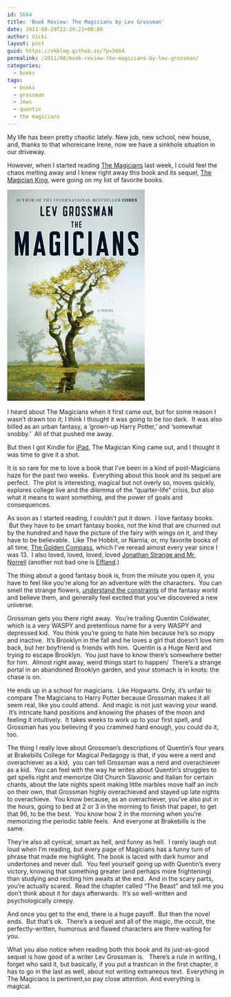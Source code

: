 ```yaml
---
id: 5664
title: 'Book Review: The Magicians by Lev Grossman'
date: 2011-08-29T22:29:21+00:00
author: Vicki
layout: post
guid: https://vkblog.github.io/?p=5664
permalink: /2011/08/book-review-the-magicians-by-lev-grossman/
categories:
  - books
tags:
  - books
  - grossman
  - Jews
  - quentin
  - the magicians
---
```

My life has been pretty chaotic lately. New job, new school, new house, and, thanks to that whoreicane Irene, now we have a sinkhole situation in our driveway.

However, when I started reading <a href="http://www.amazon.com/Magicians-Novel-Lev-Grossman/dp/0670020559" target="_blank">The Magicians</a> last week, I could feel the chaos melting away and I knew right away this book and its sequel, <a href="http://www.amazon.com/gp/product/0670022314/ref=pd_lpo_k2_dp_sr_2?pf_rd_p=486539851&pf_rd_s=lpo-top-stripe-1&pf_rd_t=201&pf_rd_i=0670020559&pf_rd_m=ATVPDKIKX0DER&pf_rd_r=1RVG0FJV1BK9XT0J00JH" target="_blank">The Magician King</a>, were going on my list of favorite books.

<p style="text-align: left;">
  <a href="https://raw.githubusercontent.com/vkblog/vkblog.github.io/master/public/img/2011/08/Cover_TheMagicians.jpg"><img class="aligncenter size-full wp-image-5665" title="Cover_TheMagicians" src="https://raw.githubusercontent.com/vkblog/vkblog.github.io/master/public/img/2011/08/Cover_TheMagicians.jpg" alt="" width="319" height="489" /></a>
</p>

<p style="text-align: left;">
  I heard about The Magicians when it first came out, but for some reason I wasn&#8217;t drawn too it; I think I thought it was going to be too dark.  It was also billed as an urban fantasy, a &#8216;grown-up Harry Potter,&#8217; and &#8216;somewhat snobby.&#8217;  All of that pushed me away.
</p>

<p style="text-align: left;">
  But then I got Kindle for <a href="https://vkblog.github.io/2011/08/02/the-great-news-im-getting-an-ipad-the-terrible-news-im-getting-an-ipad/" target="_blank">iPad</a>, The Magician King came out, and I thought it was time to give it a shot.
</p>

<p style="text-align: left;">
  It is so rare for me to love a book that I&#8217;ve been in a kind of post-Magicians haze for the past two weeks.  Everything about this book and its sequel are perfect.  The plot is interesting, magical but not overly so, moves quickly, explores college live and the dilemma of the &#8220;quarter-life&#8221; crisis, but also what it means to want something, and the power of goals and consequences.
</p>

<p style="text-align: left;">
  As soon as I started reading, I couldn&#8217;t put it down.  I love fantasy books.  But they have to be smart fantasy books, not the kind that are churned out by the hundred and have the picture of the fairy with wings on it, and they have to be believable.  Like The Hobbit, or Narnia, or, my favorite books of all time, <a href="http://www.amazon.com/Golden-Compass-Dark-Materials-Book/dp/0345413350" target="_blank">The Golden Compass</a>, which I&#8217;ve reread almost every year since I was 13.  I also loved, loved, loved, loved <a href="http://www.amazon.com/Jonathan-Strange-Mr-Norrell-Novel/dp/0765356155/ref=sr_1_1?s=books&ie=UTF8&qid=1314669226&sr=1-1" target="_blank">Jonathan Strange and Mr. Norrell</a> (another not bad one is <a href="http://www.goodreads.com/book/show/6276214-elfland" target="_blank">Elfland</a>.)
</p>

<p style="text-align: left;">
  The thing about a good fantasy book is, from the minute you open it, you have to feel like you&#8217;re along for an adventure with the characters.  You can smell the strange flowers, <a href="http://fantasy.fictionfactor.com/articles/fantasyrules.html" target="_blank">understand the constraints</a> of the fantasy world and believe them, and generally feel excited that you&#8217;ve discovered a new universe.
</p>

<p style="text-align: left;">
  Grossman gets you there right away.  You&#8217;re trailing Quentin Coldwater, which is a very WASPY and pretentious name for a very WASPY and depressed kid.  You think you&#8217;re going to hate him because he&#8217;s so mopy and inactive.  It&#8217;s Brooklyn in the fall and he loves a girl that doesn&#8217;t love him back, but her boyfriend is friends with him.  Quentin is a Huge Nerd and trying to escape Brooklyn.  You just have to know there&#8217;s somewhere better for him.  Almost right away, weird things start to happen/  There&#8217;s a strange portal in an abandoned Brooklyn garden, and your stomach is in knots: the chase is on.
</p>

<p style="text-align: left;">
  He ends up in a school for magicians.  Like Hogwarts. Only, it&#8217;s unfair to compare The Magicians to Harry Potter because Grossman makes it all seem real, like you could attend.  And magic is not just waving your wand.  It&#8217;s intricate hand positions and knowing the phases of the moon and feeling it intuitively.  It takes weeks to work up to your first spell, and Grossman has you believing if you crammed hard enough, you could do it, too.
</p>

<p style="text-align: left;">
  The thing I really love about Grossman&#8217;s descriptions of Quentin&#8217;s four years at Brakebills College for Magical Pedagogy is that, if you were a nerd and overachiever as a kid,  you can tell Grossman was a nerd and overachiever as a kid.  You can feel with the way he writes about Quentin&#8217;s struggles to get spells right and memorize Old Church Slavonic and Italian for certain chants, about the late nights spent making little marbles move half an inch on their own, that Grossman highly overachieved and stayed up late nights to overachieve.  You know because, as an overachiever, you&#8217;ve also put in the hours, going to bed at 2 or 3 in the morning to finish that paper, to get that 96, to be the best.  You know how 2 in the morning when you&#8217;re memorizing the periodic table feels.  And everyone at Brakebills is the same.
</p>

<p style="text-align: left;">
  They&#8217;re also all cynical, smart as hell, and funny as hell.  I rarely laugh out loud when I&#8217;m reading, but every page of Magicians has a funny turn of phrase that made me highlight. The book is laced with dark humor and undertones and never dull.  You feel yourself going up with Quentin&#8217;s every victory, knowing that something greater (and perhaps more frightening) than studying and reciting him awaits at the end.  And in the scary parts, you&#8217;re actually scared.  Read the chapter called &#8220;The Beast&#8221; and tell me you don&#8217;t think about it for days afterwards.  It&#8217;s so well-written and psychologically creepy.
</p>

<p style="text-align: left;">
  And once you get to the end, there is a huge payoff.  But then the novel ends.  But that&#8217;s ok.  There&#8217;s a sequel and all of the magic, the occult, the perfectly-written, humorous and flawed characters are there waiting for you.
</p>

<p style="text-align: left;">
  What you also notice when reading both this book and its just-as-good sequel is how good of a writer Lev Grossman is.   There&#8217;s a rule in writing, I forget who said it, but basically, if you put a trashcan in the first chapter, it has to go in the last as well, about not writing extraneous text.  Everything in The Magicians is pertinent,so pay close attention. And everything is magical.
</p>

<p style="text-align: left;">
  <p style="text-align: left;">